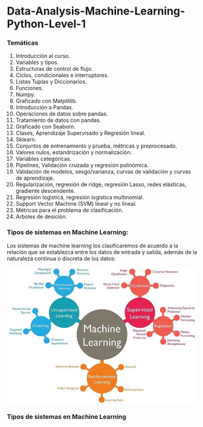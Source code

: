 
Data-Analysis-Machine-Learning-Python-Level-1
=============

### Temáticas
1.	Introducción al curso.
2.	Variables y tipos.
3.	Estructuras de control de flujo.
4.	Ciclos, condicionales e interruptores.
5.	Listas Tuplas y Diccionarios.
6.	Funciones.
7.	Numpy.
8.	Graficado con Matplitlib.
9.	Introducción a Pandas.
10.	Operaciones de datos sobre pandas.
11.	Tratamiento de datos con pandas.
12.	Graficado con Seaborn.
13.	Clases, Aprendizaje Supervisado y Regresión lineal.
14.	Sklearn.
15.	Conjuntos de entrenamiento y prueba, métricas y preprocesado.
16.	Valores nulos, estandrización y normalización.
17.	Variables categóricas.
18.	Pipelines, Validación cruzada y regresión polinómica.
19.	Validación de modelos, sesgo/varianza, curvas de validación y curvas de aprendizaje.
20.	Regularización, regresión de ridge, regresión Lasso, redes elásticas, gradiente descendente.
21.	Regresión logistica, regresión logistica multinomial.
22.	Support Vector Machine (SVM) lineal y no lineal.
23.	Métricas para el problema de clasificación.
24.	Árboles de desición.

### Tipos de sistemas en Machine Learning:
Los sistemas de machine learning los clasificaremos de acuerdo a la relación que se establezca entre los datos de entrada y salida, además de la naturaleza continua o discreta de los datos:

![](https://github.com/Stevenac-code/Data-Analysis-Machine-Learning-Python-Level-1/blob/master/Machine_Learning.jpg)

###                                Tipos de sistemas en Machine Learning

